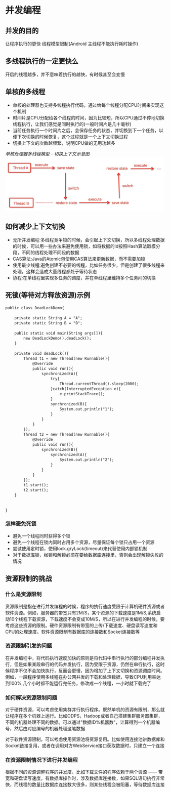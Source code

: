 # 并发编程

## 并发的目的

让程序执行的更快
线程模型限制(Android 主线程不能执行耗时操作)

## 多线程执行的一定更快么

开启的线程越多，并不意味着执行的越快，有时候甚至会变慢

## 单核的多线程

* 单核的处理器也支持多线程执行代码，通过给每个线程分配CPU时间来实现这个机制
* 时间片是CPU分配给各个线程的时间，因为比较短，所以CPU通过不停地切换线程执行，让我们感觉是同时执行的(一般时间片是几十毫秒)
* 当前任务执行一个时间片之后，会保存任务的状态，并切换到下一个任务，以便下次切换的时候恢复，这个过程就是一个上下文切换过程
* 切换上下文的次数越频繁，说明CPU做的无用功越多


*单核处理器多线程模型 - 切换上下文示意图*
<img src="single_core_multiple_thread_impl.jpg" width=800/>

## 如何减少上下文切换

* 无所并发编程:多线程竞争锁的时候，会引起上下文切换，所以多线程处理数据的时候，可以用一些办法来避免使用锁，如将数据的id按照Hash算法取模分段，不同的线程处理不同段的数据
* CAS算法:Java的Atomic包使用CAS算法来更新数据，而不需要加锁
* 使用最少线程:避免创建不必要的线程，比如任务很少，但是创建了很多线程来处理，这样会造成大量线程都处于等待状态
* 协程:在单线程里实现多任务的调度，并在单线程里维持多个任务间的切换

## 死锁(等待对方释放资源)示例

```
public class DeadLockDemo{
	
	private static String A = "A";
	private static String B = "B";
	
	public static void main(String args[]){
		new DeadLockDemo().deadLock();
	}
	
	private void deadLock(){
		Thread t1 = new Thread(new Runnable(){
			@Override
			public void run(){
				synchronized(A){
					try{
						Thread.currentThread().sleep(2000);
					}catch(InterruptedException e){
						e.printStackTrace();
					}
					synchronized(B){
						System.out.println("1");
					}
				}
			}
		});
		Thread t2 = new Thread(new Runnable(){
			@Override
			public void run(){
				synchronized(B){
					synchronized(A){
						System.out.println("2");
					}
				}
			}
		});
		t1.start();
		t2.start();
	}
	

}
```

### 怎样避免死锁

* 避免一个线程同时获得多个锁
* 避免一个线程在锁内同时占用多个资源，尽量保证每个锁只占用一个资源
* 尝试使用定时锁，使用lock.gryLock(timeout)来代替使用内部锁机制
* 对于数据库锁，枷锁和解锁必须在要给数据库连接里，否则会出现解锁失败的情况

## 资源限制的挑战
### 什么是资源限制

资源限制是指在进行并发编程的时候，程序的执行速度受限于计算机硬件资源或者软件资源。例如，服务器的带宽只有2M/S，某个资源的下载速度是1M/S,系统启动10个线程下载资源，下载速度不会变成10M/S，所以在进行并发编程的时候，要考虑这些资源的限制。硬件资源限制有带宽的上传/下载速度、硬盘读写速度和CPU的处理速度。软件资源限制有数据库的连接数和Socket连接数等

### 资源限制引发的问题

在并发编程中，将代码执行速度加快的原则是将代码中串行执行的部分编程并发执行，但是如果某段串行的代码并发执行，因为受限于资源，仍然在串行执行，这时候程序不仅不会加快执行，反而会更慢，因为增加了上下文切换和资源调度时间。例如，一段程序使用多线程在办公网并发的下载和处理数据，导致CPU利用率达到100%,几个小时都不能运行完任务，修改成一个线程，一小时就下载完了

### 如何解决资源限制问题

对于硬件资源，可以考虑使用集群并行执行程序。既然单机的资源有限制，那么就让程序在多个机器上运行。比如ODPS，Hadoop或者自己搭建集群服务器集群，不同的机器处理不同的数据。可以通过"数据ID%机器数"，计算得到一个机器编号，然后由对应编号的机器处理这笔数据

对于软件资源限制，可以考虑使用资源池将资源复用。比如使用连接池讲数据库和Socket链接复用，或者在调用对方WebService接口获取数据时，只建立一个连接

### 在资源限制情况下进行并发编程

根据不同的资源调整程序的并发度，比如下载文件的程序依赖于两个资源 —— 带宽和硬盘读写速度。有数据库操作时，涉及数据库连接数，如果SQL语句执行非常快，而线程的数量比数据库连接数大很多，则某些线程会被阻塞，等待数据库连接









